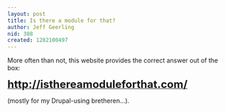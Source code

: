 ```yaml
---
layout: post
title: Is there a module for that?
author: Jeff Geerling
nid: 308
created: 1282100497
---
```

<p>More often than not, this website provides the correct answer out of the box:</p>
<p class="rtecenter"><a href="http://isthereamoduleforthat.com/"><strong><span style="font-size:24px;">http://isthereamoduleforthat.com/</span></strong></a></p>
<p>(mostly for my Drupal-using bretheren...).</p>
